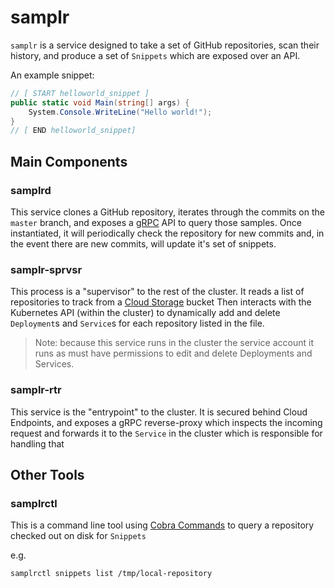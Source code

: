 # samplr

`samplr` is a service designed to take a set of GitHub repositories,
scan their history, and produce a set of `Snippets` which are
exposed over an API.

An example snippet:

``` csharp
// [ START helloworld_snippet ]
public static void Main(string[] args) {
    System.Console.WriteLine("Hello world!");
}
// [ END helloworld_snippet]
```

## Main Components

### samplrd

This service clones a GitHub repository, iterates through the commits on the `master` branch,
and exposes a [gRPC](https://grpc.io) API to query those samples. Once instantiated, it will
periodically check the repository for new commits and, in the event there are new commits,
will update it's set of snippets.

### samplr-sprvsr

This process is a "supervisor" to the rest of the cluster. It reads
a list of repositories to track from a [Cloud Storage](https://cloud.google.com/storage/) bucket
Then interacts with the Kubernetes API (within the cluster) to dynamically
add and delete `Deployment`s and `Service`s for each repository listed in the file.

> Note: because this service runs in the cluster the service account it runs as must have
> permissions to edit and delete Deployments and Services.

### samplr-rtr

This service is the "entrypoint" to the cluster. It is secured behind Cloud Endpoints,
and exposes a gRPC reverse-proxy which inspects the incoming request and forwards it
to the `Service` in the cluster which is responsible for handling that

## Other Tools

### samplrctl

This is a command line tool using [Cobra Commands](https://github.com/spf13/cobra) to
query a repository checked out on disk for `Snippets`

e.g.

```bash
samplrctl snippets list /tmp/local-repository
```
